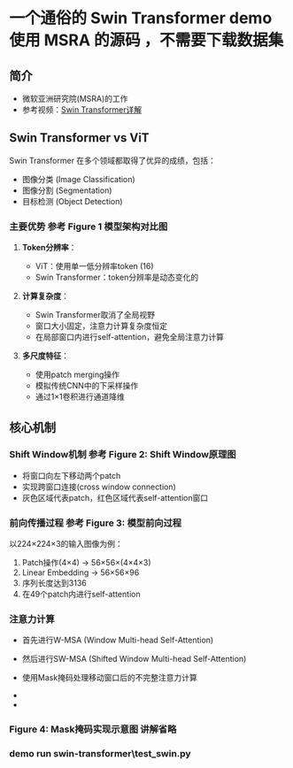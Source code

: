 # 一个通俗的 Swin Transformer  demo  使用 MSRA 的源码 ，不需要下载数据集

## 简介
- 微软亚洲研究院(MSRA)的工作
- 参考视频：[Swin Transformer详解](https://www.bilibili.com/video/BV13L4y1475U)

## Swin Transformer vs ViT
Swin Transformer 在多个领域都取得了优异的成绩，包括：
- 图像分类 (Image Classification)
- 图像分割 (Segmentation)
- 目标检测 (Object Detection)

### 主要优势 参考 Figure 1 模型架构对比图
1. **Token分辨率**： 
   - ViT：使用单一低分辨率token (16)
   - Swin Transformer：token分辨率是动态变化的

2. **计算复杂度**：
   - Swin Transformer取消了全局视野
   - 窗口大小固定，注意力计算复杂度恒定
   - 在局部窗口内进行self-attention，避免全局注意力计算

3. **多尺度特征**：
   - 使用patch merging操作
   - 模拟传统CNN中的下采样操作
   - 通过1×1卷积进行通道降维

## 核心机制

### Shift Window机制 参考 Figure 2: Shift Window原理图
- 将窗口向左下移动两个patch
- 实现跨窗口连接(cross window connection)
- 灰色区域代表patch，红色区域代表self-attention窗口

### 前向传播过程 参考 Figure 3: 模型前向过程
以224×224×3的输入图像为例：
1. Patch操作(4×4) → 56×56×(4×4×3)
2. Linear Embedding → 56×56×96
3. 序列长度达到3136
4. 在49个patch内进行self-attention

### 注意力计算
- 首先进行W-MSA (Window Multi-head Self-Attention)
- 然后进行SW-MSA (Shifted Window Multi-head Self-Attention)
- 使用Mask掩码处理移动窗口后的不完整注意力计算


- 
- 
### Figure 4: Mask掩码实现示意图  讲解省略


### demo run  swin-transformer\test_swin.py
